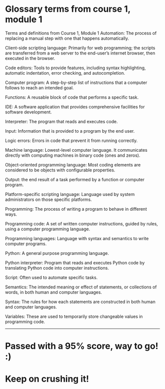# Glossary terms from course 1, module 1
Terms and definitions from Course 1, Module 1 
Automation: The process of replacing a manual step with one that happens automatically.

Client-side scripting language: Primarily for web programming; the scripts are transferred from a web server to the end-user’s internet browser, then executed in the browser.

Code editors: Tools to provide features, including syntax highlighting, automatic indentation, error checking, and autocompletion.

Computer program: A step-by-step list of instructions that a computer follows to reach an intended goal.

Functions: A reusable block of code that performs a specific task.

IDE: A software application that provides comprehensive facilities for software development.

Interpreter: The program that reads and executes code.

Input: Information that is provided to a program by the end user.

Logic errors: Errors in code that prevent it from running correctly.

Machine language: Lowest-level computer language. It communicates directly with computing machines in binary code (ones and zeros).

Object-oriented programming language: Most coding elements are considered to be objects with configurable properties.

Output: the end result of a task performed by a function or computer program.

Platform-specific scripting language: Language used by system administrators on those specific platforms.

Programming: The process of writing a program to behave in different ways.

Programming code: A set of written computer instructions, guided by rules, using a computer programming language.

Programming languages: Language with syntax and semantics to write computer programs.

Python: A general purpose programming language.

Python interpreter: Program that reads and executes Python code by translating Python code into computer instructions.

Script: Often used to automate specific tasks.

Semantics: The intended meaning or effect of statements, or collections of words, in both human and computer languages.

Syntax: The rules for how each statements are constructed in both human and computer languages.

Variables: These are used to temporarily store changeable values in programming code.

---

# Passed with a 95% score, way to go! :) 
# Keep on crushing it!